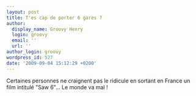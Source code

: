 ```yaml
---
layout: post
title: T'es cap de porter 6 gares ?
author:
  display_name: Groovy Henry
  login: groovy
  email: ''
  url: ''
author_login: groovy
wordpress_id: 527
date: '2009-09-04 15:12:29 +0200'
---
```

Certaines personnes ne craignent pas le ridicule en sortant en France un film intitulé "Saw 6"… Le monde va mal !
